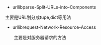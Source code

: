 - urllibparse-Split-URLs-into-Components

 主要是URL划分成tupe,dict等用法

- urllibrequest-Network-Resource-Access

　　主要是对服务器请求的方法